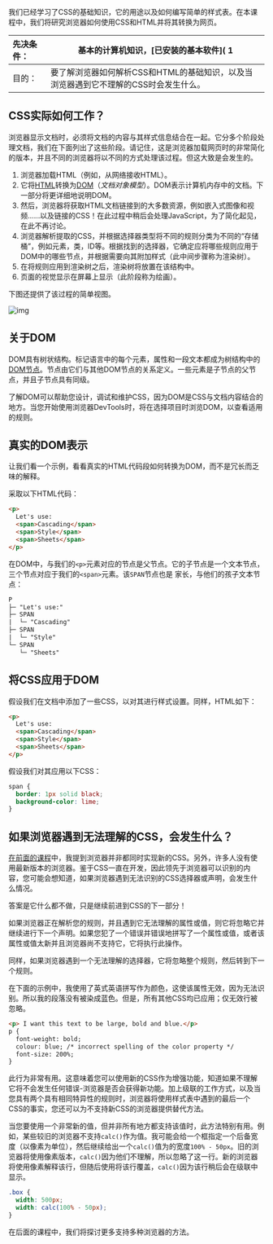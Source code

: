 我们已经学习了CSS的基础知识，它的用途以及如何编写简单的样式表。在本课程中，我们将研究浏览器如何使用CSS和HTML并将其转换为网页。

| 先决条件： | 基本的计算机知识，[已安装的基本软件]( 1
| :--------- | ------------------------------------------------------------ |
| 目的：     | 要了解浏览器如何解析CSS和HTML的基础知识，以及当浏览器遇到它不理解的CSS时会发生什么。 |

## CSS实际如何工作？

浏览器显示文档时，必须将文档的内容与其样式信息结合在一起。它分多个阶段处理文档，我们在下面列出了这些阶段。请记住，这是浏览器加载网页时的非常简化的版本，并且不同的浏览器将以不同的方式处理该过程。但这大致是会发生的。

1. 浏览器加载HTML（例如，从网络接收HTML）。
2. 它将[HTML](1/en-US/docs/Glossary/HTML)转换为[DOM](1/en-US/docs/Glossary/DOM)（*文档对象模型*）。DOM表示计算机内存中的文档。下一部分将更详细地说明DOM。
3. 然后，浏览器将获取HTML文档链接到的大多数资源，例如嵌入式图像和视频……以及链接的CSS！在此过程中稍后会处理JavaScript，为了简化起见，在此不再讨论。
4. 浏览器解析提取的CSS，并根据选择器类型将不同的规则分类为不同的“存储桶”，例如元素，类，ID等。根据找到的选择器，它确定应将哪些规则应用于DOM中的哪些节点，并根据需要向其附加样式（此中间步骤称为渲染树）。
5. 在将规则应用到渲染树之后，渲染树将放置在该结构中。
6. 页面的视觉显示在屏幕上显示（此阶段称为绘画）。

下图还提供了该过程的简单视图。

![img](https://mdn.mozillademos.org/files/11781/rendering.svg)

## 关于DOM

DOM具有树状结构。标记语言中的每个元素，属性和一段文本都成为树结构中的[DOM节点](1/en-US/docs/Glossary/Node/DOM)。节点由它们与其他DOM节点的关系定义。一些元素是子节点的父节点，并且子节点具有同级。

了解DOM可以帮助您设计，调试和维护CSS，因为DOM是CSS与文档内容结合的地方。当您开始使用浏览器DevTools时，将在选择项目时浏览DOM，以查看适用的规则。

## 真实的DOM表示

让我们看一个示例，看看真实的HTML代码段如何转换为DOM，而不是冗长而乏味的解释。

采取以下HTML代码：

```html
<p>
  Let's use:
  <span>Cascading</span>
  <span>Style</span>
  <span>Sheets</span>
</p>
```

在DOM中，与我们的`<p>`元素对应的节点是父节点。它的子节点是一个文本节点，三个节点对应于我们的`<span>`元素。该`SPAN`节点也是 家长，与他们的孩子文本节点：

```html
P
├─ "Let's use:"
├─ SPAN
|  └─ "Cascading"
├─ SPAN
|  └─ "Style"
└─ SPAN
   └─ "Sheets"
```



## 将CSS应用于DOM

假设我们在文档中添加了一些CSS，以对其进行样式设置。同样，HTML如下：

```html
<p>
  Let's use:
  <span>Cascading</span>
  <span>Style</span>
  <span>Sheets</span>
</p>
```

假设我们对其应用以下CSS：

```css
span {
  border: 1px solid black;
  background-color: lime;
}
```

## 如果浏览器遇到无法理解的CSS，会发生什么？

[在前面的课程](1/en-US/docs/Learn/CSS/First_steps/What_is_CSS#Browser_support)中，我提到浏览器并非都同时实现新的CSS。另外，许多人没有使用最新版本的浏览器。鉴于CSS一直在开发，因此领先于浏览器可以识别的内容，您可能会想知道，如果浏览器遇到无法识别的CSS选择器或声明，会发生什么情况。

答案是它什么都不做，只是继续前进到CSS的下一部分！

如果浏览器正在解析您的规则，并且遇到它无法理解的属性或值，则它将忽略它并继续进行下一个声明。如果您犯了一个错误并错误地拼写了一个属性或值，或者该属性或值太新并且浏览器尚不支持它，它将执行此操作。

同样，如果浏览器遇到一个无法理解的选择器，它将忽略整个规则，然后转到下一个规则。

在下面的示例中，我使用了英式英语拼写作为颜色，这使该属性无效，因为无法识别。所以我的段落没有被染成蓝色。但是，所有其他CSS均已应用；仅无效行被忽略。

```html
<p> I want this text to be large, bold and blue.</p>
p {
  font-weight: bold;
  colour: blue; /* incorrect spelling of the color property */
  font-size: 200%;
}
```



此行为非常有用。这意味着您可以使用新的CSS作为增强功能，知道如果不理解它将不会发生任何错误-浏览器是否会获得新功能。加上级联的工作方式，以及当您具有两个具有相同特异性的规则时，浏览器将使用样式表中遇到的最后一个CSS的事实，您还可以为不支持新CSS的浏览器提供替代方法。

当您要使用一个非常新的值，但并非所有地方都支持该值时，此方法特别有用。例如，某些较旧的浏览器不支持`calc()`作为值。我可能会给一个框指定一个后备宽度（以像素为单位），然后继续给出一个`calc()`值为的宽度`100% - 50px`。旧的浏览器将使用像素版本，`calc()`因为他们不理解，所以忽略了这一行。新的浏览器将使用像素解释该行，但随后使用将该行覆盖，`calc()`因为该行稍后会在级联中显示。

```css
.box {
  width: 500px;
  width: calc(100% - 50px);
}
```

在后面的课程中，我们将探讨更多支持多种浏览器的方法。